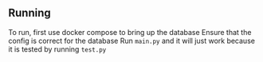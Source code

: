 Running
--------

To run, first use docker compose to bring up the database
Ensure that the config is correct for the database
Run `main.py` and it will just work because it is tested by running `test.py`